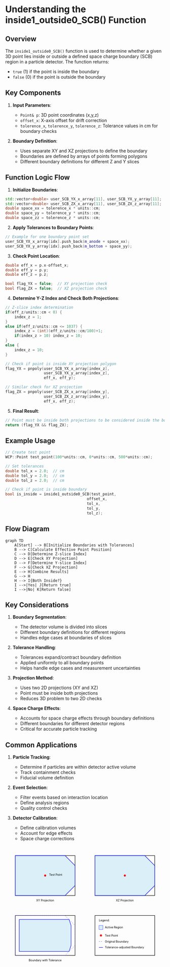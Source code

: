 # Understanding the inside1_outside0_SCB() Function

## Overview

The `inside1_outside0_SCB()` function is used to determine whether a given 3D point lies inside or outside a defined space charge boundary (SCB) region in a particle detector. The function returns:
- `true` (1) if the point is inside the boundary
- `false` (0) if the point is outside the boundary

## Key Components

1. **Input Parameters**:
   - `Point& p`: 3D point coordinates (x,y,z)
   - `offset_x`: X-axis offset for drift correction
   - `tolerence_x`, `tolerence_y`, `tolerence_z`: Tolerance values in cm for boundary checks

2. **Boundary Definition**:
   - Uses separate XY and XZ projections to define the boundary
   - Boundaries are defined by arrays of points forming polygons
   - Different boundary definitions for different Z and Y slices

## Function Logic Flow

1. **Initialize Boundaries**:
```cpp
std::vector<double> user_SCB_YX_x_array[11], user_SCB_YX_y_array[11];
std::vector<double> user_SCB_ZX_x_array[11], user_SCB_ZX_z_array[11];
double space_xx = tolerence_x * units::cm;
double space_yy = tolerence_y * units::cm;
double space_zz = tolerence_z * units::cm;
```

2. **Apply Tolerances to Boundary Points**:
```cpp
// Example for one boundary point set
user_SCB_YX_x_array[idx].push_back(m_anode + space_xx); 
user_SCB_YX_y_array[idx].push_back(m_bottom + space_yy);
```

3. **Check Point Location**:
```cpp
double eff_x = p.x-offset_x;
double eff_y = p.y;
double eff_z = p.z;

bool flag_YX = false;  // XY projection check
bool flag_ZX = false;  // XZ projection check
```

4. **Determine Y-Z Index and Check Both Projections**:
```cpp
// Z-slice index determination
if(eff_z/units::cm < 0) {
    index_z = 1;
}
else if(eff_z/units::cm <= 1037) {
    index_z = (int)(eff_z/units::cm/100)+1;
    if(index_z > 10) index_z = 10;
}
else {
    index_z = 10;
}

// Check if point is inside XY projection polygon
flag_YX = pnpoly(user_SCB_YX_x_array[index_z], 
                 user_SCB_YX_y_array[index_z], 
                 eff_x, eff_y);

// Similar check for XZ projection
flag_ZX = pnpoly(user_SCB_ZX_x_array[index_y], 
                 user_SCB_ZX_z_array[index_y], 
                 eff_x, eff_z);
```

5. **Final Result**:
```cpp
// Point must be inside both projections to be considered inside the boundary
return (flag_YX && flag_ZX);
```

## Example Usage

```cpp
// Create test point
WCP::Point test_point(100*units::cm, 0*units::cm, 500*units::cm);

// Set tolerances
double tol_x = 2.0;  // cm
double tol_y = 2.0;  // cm
double tol_z = 2.0;  // cm

// Check if point is inside boundary
bool is_inside = inside1_outside0_SCB(test_point, 
                                    offset_x,
                                    tol_x, 
                                    tol_y, 
                                    tol_z);
```

## Flow Diagram

```mermaid
graph TD
    A[Start] --> B[Initialize Boundaries with Tolerances]
    B --> C[Calculate Effective Point Position]
    C --> D[Determine Z-slice Index]
    D --> E[Check XY Projection]
    D --> F[Determine Y-slice Index]
    F --> G[Check XZ Projection]
    E --> H[Combine Results]
    G --> H
    H --> I{Both Inside?}
    I -->|Yes| J[Return true]
    I -->|No| K[Return false]
```

## Key Considerations

1. **Boundary Segmentation**:
   - The detector volume is divided into slices
   - Different boundary definitions for different regions
   - Handles edge cases at boundaries of slices

2. **Tolerance Handling**:
   - Tolerances expand/contract boundary definition
   - Applied uniformly to all boundary points
   - Helps handle edge cases and measurement uncertainties

3. **Projection Method**:
   - Uses two 2D projections (XY and XZ)
   - Point must be inside both projections
   - Reduces 3D problem to two 2D checks

4. **Space Charge Effects**:
   - Accounts for space charge effects through boundary definitions
   - Different boundaries for different detector regions
   - Critical for accurate particle tracking

## Common Applications

1. **Particle Tracking**:
   - Determine if particles are within detector active volume
   - Track containment checks
   - Fiducial volume definition

2. **Event Selection**:
   - Filter events based on interaction location
   - Define analysis regions
   - Quality control checks

3. **Detector Calibration**:
   - Define calibration volumes
   - Account for edge effects
   - Space charge corrections

<svg viewBox="0 0 800 600" xmlns="http://www.w3.org/2000/svg">
    <!-- XY Projection -->
    <g transform="translate(50,50)">
        <rect x="0" y="0" width="300" height="200" fill="none" stroke="black" stroke-width="2"/>
        <path d="M 0,0 L 250,0 L 300,50 L 300,150 L 250,200 L 0,200 Z" 
              fill="rgba(135,206,235,0.3)" stroke="blue" stroke-width="2"/>
        <text x="150" y="230" text-anchor="middle">XY Projection</text>
        <circle cx="150" cy="100" r="5" fill="red"/>
        <text x="170" y="100">Test Point</text>
    </g>
    <!-- XZ Projection -->
    <g transform="translate(450,50)">
        <rect x="0" y="0" width="300" height="200" fill="none" stroke="black" stroke-width="2"/>
        <path d="M 0,0 L 250,0 L 300,50 L 300,150 L 250,200 L 0,200 Z"
              fill="rgba(135,206,235,0.3)" stroke="blue" stroke-width="2"/>
        <text x="150" y="230" text-anchor="middle">XZ Projection</text>
        <circle cx="150" cy="100" r="5" fill="red"/>
    </g>
    <!-- Tolerance Visualization -->
    <g transform="translate(50,350)">
        <rect x="0" y="0" width="300" height="200" fill="none" stroke="black" stroke-width="2"/>
        <path d="M 20,20 L 270,20 L 280,50 L 280,150 L 270,180 L 20,180 Z"
              fill="rgba(135,206,235,0.3)" stroke="blue" stroke-width="2"/>
        <path d="M 0,0 L 250,0 L 300,50 L 300,150 L 250,200 L 0,200 Z"
              fill="none" stroke="blue" stroke-width="1" stroke-dasharray="5,5"/>
        <text x="150" y="230" text-anchor="middle">Boundary with Tolerance</text>
    </g>
    <!-- Legend -->
    <g transform="translate(450,350)">
        <rect x="0" y="0" width="300" height="200" fill="none" stroke="black" stroke-width="2"/>
        <text x="20" y="30">Legend:</text>
        <rect x="20" y="50" width="20" height="20" fill="rgba(135,206,235,0.3)" stroke="blue"/>
        <text x="50" y="65">Active Region</text>
        <circle cx="30" cy="100" r="5" fill="red"/>
        <text x="50" y="105">Test Point</text>
        <line x1="20" y1="130" x2="40" y2="130" stroke="blue" stroke-width="1" stroke-dasharray="5,5"/>
        <text x="50" y="135">Original Boundary</text>
        <line x1="20" y1="160" x2="40" y2="160" stroke="blue" stroke-width="2"/>
        <text x="50" y="165">Tolerance-adjusted Boundary</text>
    </g>
</svg>